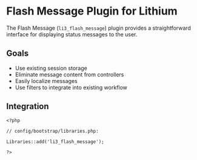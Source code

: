# Flash Message Plugin for Lithium

The Flash Message (`li3_flash_message`) plugin provides a straightforward interface for displaying status messages to the user.


## Goals

- Use existing session storage
- Eliminate message content from controllers
- Easily localize messages
- Use filters to integrate into existing workflow


## Integration

```
<?php

// config/bootstrap/libraries.php:

Libraries::add('li3_flash_message');

?>
```